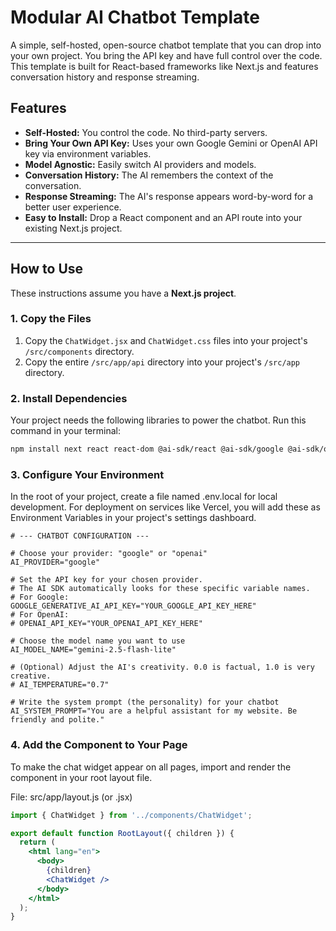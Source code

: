 # Modular AI Chatbot Template

A simple, self-hosted, open-source chatbot template that you can drop into your own project. You bring the API key and have full control over the code. This template is built for React-based frameworks like Next.js and features conversation history and response streaming.

## Features

-   **Self-Hosted:** You control the code. No third-party servers.
-   **Bring Your Own API Key:** Uses your own Google Gemini or OpenAI API key via environment variables.
-   **Model Agnostic:** Easily switch AI providers and models.
-   **Conversation History:** The AI remembers the context of the conversation.
-   **Response Streaming:** The AI's response appears word-by-word for a better user experience.
-   **Easy to Install:** Drop a React component and an API route into your existing Next.js project.

---

## How to Use

These instructions assume you have a **Next.js project**.

### 1. Copy the Files

1.  Copy the `ChatWidget.jsx` and `ChatWidget.css` files into your project's `/src/components` directory.
2.  Copy the entire `/src/app/api` directory into your project's `/src/app` directory.

### 2. Install Dependencies

Your project needs the following libraries to power the chatbot. Run this command in your terminal:

```bash
npm install next react react-dom @ai-sdk/react @ai-sdk/google @ai-sdk/openai ai react-markdown remark-gfm react-syntax-highlighter
```

### 3. Configure Your Environment

In the root of your project, create a file named .env.local for local development. For deployment on services like Vercel, you will add these as Environment Variables in your project's settings dashboard.

```
# --- CHATBOT CONFIGURATION ---

# Choose your provider: "google" or "openai"
AI_PROVIDER="google"

# Set the API key for your chosen provider.
# The AI SDK automatically looks for these specific variable names.
# For Google:
GOOGLE_GENERATIVE_AI_API_KEY="YOUR_GOOGLE_API_KEY_HERE"
# For OpenAI:
# OPENAI_API_KEY="YOUR_OPENAI_API_KEY_HERE"

# Choose the model name you want to use
AI_MODEL_NAME="gemini-2.5-flash-lite"

# (Optional) Adjust the AI's creativity. 0.0 is factual, 1.0 is very creative.
# AI_TEMPERATURE="0.7"

# Write the system prompt (the personality) for your chatbot
AI_SYSTEM_PROMPT="You are a helpful assistant for my website. Be friendly and polite."
```

### 4. Add the Component to Your Page

To make the chat widget appear on all pages, import and render the component in your root layout file.

File: src/app/layout.js (or .jsx)

```jsx
import { ChatWidget } from '../components/ChatWidget';

export default function RootLayout({ children }) {
  return (
    <html lang="en">
      <body>
        {children}
        <ChatWidget />
      </body>
    </html>
  );
}
```
